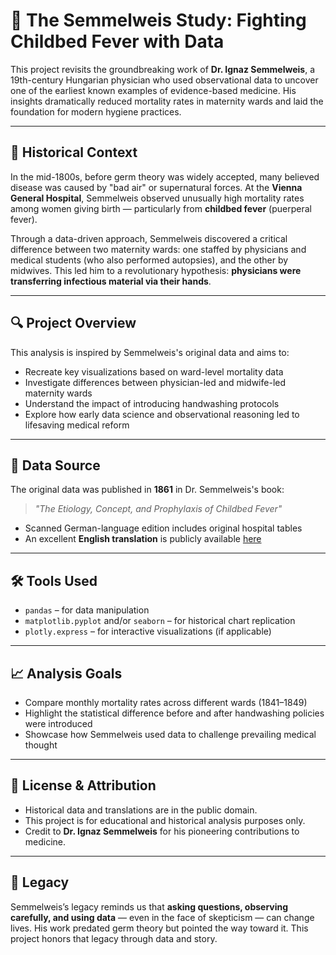 # 🏥 The Semmelweis Study: Fighting Childbed Fever with Data

This project revisits the groundbreaking work of **Dr. Ignaz Semmelweis**, a 19th-century Hungarian physician who used observational data to uncover one of the earliest known examples of evidence-based medicine. His insights dramatically reduced mortality rates in maternity wards and laid the foundation for modern hygiene practices.

---

## 🧠 Historical Context

In the mid-1800s, before germ theory was widely accepted, many believed disease was caused by "bad air" or supernatural forces. At the **Vienna General Hospital**, Semmelweis observed unusually high mortality rates among women giving birth — particularly from **childbed fever** (puerperal fever).

Through a data-driven approach, Semmelweis discovered a critical difference between two maternity wards: one staffed by physicians and medical students (who also performed autopsies), and the other by midwives. This led him to a revolutionary hypothesis: **physicians were transferring infectious material via their hands**.

---

## 🔍 Project Overview

This analysis is inspired by Semmelweis's original data and aims to:

- Recreate key visualizations based on ward-level mortality data
- Investigate differences between physician-led and midwife-led maternity wards
- Understand the impact of introducing handwashing protocols
- Explore how early data science and observational reasoning led to lifesaving medical reform

---

## 📁 Data Source

The original data was published in **1861** in Dr. Semmelweis's book:

> *"The Etiology, Concept, and Prophylaxis of Childbed Fever"*

- Scanned German-language edition includes original hospital tables
- An excellent **English translation** is publicly available [here](https://gutenberg.org/ebooks/author/61227)

---

## 🛠️ Tools Used

- `pandas` – for data manipulation
- `matplotlib.pyplot` and/or `seaborn` – for historical chart replication
- `plotly.express` – for interactive visualizations (if applicable)

---

## 📈 Analysis Goals

- Compare monthly mortality rates across different wards (1841–1849)
- Highlight the statistical difference before and after handwashing policies were introduced
- Showcase how Semmelweis used data to challenge prevailing medical thought

---

## 📜 License & Attribution

- Historical data and translations are in the public domain.
- This project is for educational and historical analysis purposes only.
- Credit to **Dr. Ignaz Semmelweis** for his pioneering contributions to medicine.

---

## 🙏 Legacy

Semmelweis’s legacy reminds us that **asking questions, observing carefully, and using data** — even in the face of skepticism — can change lives. His work predated germ theory but pointed the way toward it. This project honors that legacy through data and story.
